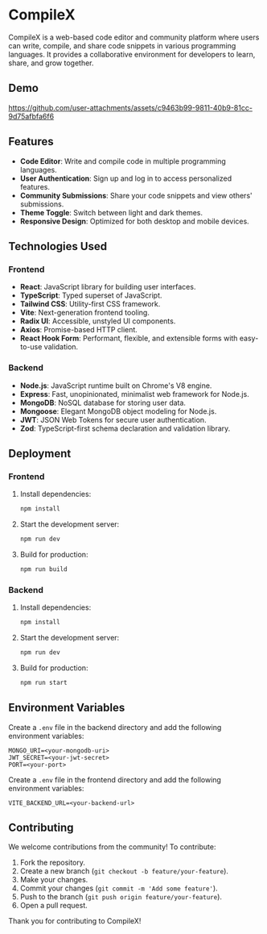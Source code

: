 # CompileX

CompileX is a web-based code editor and community platform where users can write, compile, and share code snippets in various programming languages. It provides a collaborative environment for developers to learn, share, and grow together.

## Demo

https://github.com/user-attachments/assets/c9463b99-9811-40b9-81cc-9d75afbfa6f6

## Features

- **Code Editor**: Write and compile code in multiple programming languages.
- **User Authentication**: Sign up and log in to access personalized features.
- **Community Submissions**: Share your code snippets and view others' submissions.
- **Theme Toggle**: Switch between light and dark themes.
- **Responsive Design**: Optimized for both desktop and mobile devices.

## Technologies Used

### Frontend

- **React**: JavaScript library for building user interfaces.
- **TypeScript**: Typed superset of JavaScript.
- **Tailwind CSS**: Utility-first CSS framework.
- **Vite**: Next-generation frontend tooling.
- **Radix UI**: Accessible, unstyled UI components.
- **Axios**: Promise-based HTTP client.
- **React Hook Form**: Performant, flexible, and extensible forms with easy-to-use validation.

### Backend

- **Node.js**: JavaScript runtime built on Chrome's V8 engine.
- **Express**: Fast, unopinionated, minimalist web framework for Node.js.
- **MongoDB**: NoSQL database for storing user data.
- **Mongoose**: Elegant MongoDB object modeling for Node.js.
- **JWT**: JSON Web Tokens for secure user authentication.
- **Zod**: TypeScript-first schema declaration and validation library.

## Deployment

### Frontend

1. Install dependencies:
   ```bash
   npm install
   ```
2. Start the development server:
   ```bash
   npm run dev
   ```
3. Build for production:
   ```bash
   npm run build
   ```

### Backend

1. Install dependencies:
   ```bash
   npm install
   ```
2. Start the development server:
   ```bash
   npm run dev
   ```
3. Build for production:
   ```bash
   npm run start
   ```

## Environment Variables

Create a `.env` file in the backend directory and add the following environment variables:

```
MONGO_URI=<your-mongodb-uri>
JWT_SECRET=<your-jwt-secret>
PORT=<your-port>
```

Create a `.env` file in the frontend directory and add the following environment variables:

```
VITE_BACKEND_URL=<your-backend-url>
```

## Contributing

We welcome contributions from the community! To contribute:

1. Fork the repository.
2. Create a new branch (`git checkout -b feature/your-feature`).
3. Make your changes.
4. Commit your changes (`git commit -m 'Add some feature'`).
5. Push to the branch (`git push origin feature/your-feature`).
6. Open a pull request.

Thank you for contributing to CompileX!
